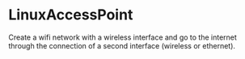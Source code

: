 # LinuxAccessPoint
Create a wifi network with a wireless interface and go to the internet through the connection of a second interface (wireless or ethernet).
